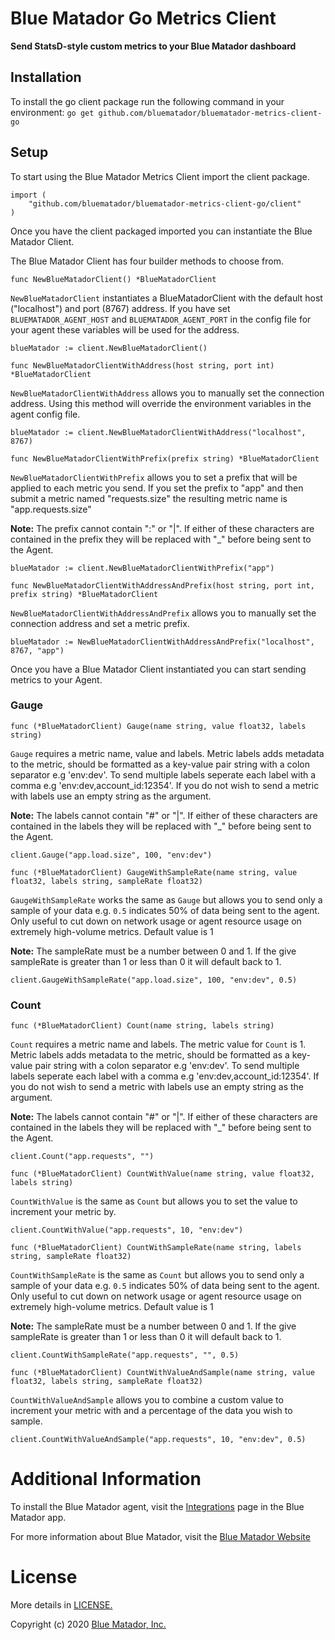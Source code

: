 # Blue Matador Go Metrics Client

**Send StatsD-style custom metrics to your Blue Matador dashboard** 

## Installation

To install the go client package run the following command in your environment: `go get github.com/bluematador/bluematador-metrics-client-go`

## Setup

To start using the Blue Matador Metrics Client import the client package. 

```
import (
    "github.com/bluematador/bluematador-metrics-client-go/client"
)
```

Once you have the client packaged imported you can instantiate the Blue Matador Client. 

The Blue Matador Client has four builder methods to choose from. 

```
func NewBlueMatadorClient() *BlueMatadorClient

```
`NewBlueMatadorClient` instantiates a BlueMatadorClient with the default host ("localhost") and port (8767) address. If you have set `BLUEMATADOR_AGENT_HOST` and `BLUEMATADOR_AGENT_PORT` in the config file for your agent these variables will be used for the address. 

```
blueMatador := client.NewBlueMatadorClient()

```

```
func NewBlueMatadorClientWithAddress(host string, port int) *BlueMatadorClient

```

`NewBlueMatadorClientWithAddress` allows you to manually set the connection address. Using this method will override the environment variables in the agent config file. 

```
blueMatador := client.NewBlueMatadorClientWithAddress("localhost", 8767)
```

```
func NewBlueMatadorClientWithPrefix(prefix string) *BlueMatadorClient

```

`NewBlueMatadorClientWithPrefix` allows you to set a prefix that will be applied to each metric you send. If you set the prefix to "app" and then submit a metric named "requests.size" the resulting metric name is "app.requests.size"

**Note:** The prefix cannot contain ":" or "|". If either of these characters are contained in the prefix they will be replaced with "_" before being sent to the Agent. 

```
blueMatador := client.NewBlueMatadorClientWithPrefix("app")
```

```
func NewBlueMatadorClientWithAddressAndPrefix(host string, port int, prefix string) *BlueMatadorClient

```

`NewBlueMatadorClientWithAddressAndPrefix` allows you to manually set the connection address and set a metric prefix. 

```
blueMatador := NewBlueMatadorClientWithAddressAndPrefix("localhost", 8767, "app")
```

Once you have a Blue Matador Client instantiated you can start sending metrics to your Agent. 

### Gauge

```
func (*BlueMatadorClient) Gauge(name string, value float32, labels string)
```

`Gauge` requires a metric name, value and labels. Metric labels adds metadata to the metric, should be formatted as a key-value pair string with a colon separator e.g 'env:dev'. To send multiple labels seperate each label with a comma e.g 'env:dev,account_id:12354'. If you do not wish to send a metric with labels use an empty string as the argument. 

**Note:** The labels cannot contain "#" or "|". If either of these characters are contained in the labels they will be replaced with "_" before being sent to the Agent. 

```
client.Gauge("app.load.size", 100, "env:dev")
```

```
func (*BlueMatadorClient) GaugeWithSampleRate(name string, value float32, labels string, sampleRate float32)
```

`GaugeWithSampleRate` works the same as `Gauge` but allows you to send only a sample of your data e.g. `0.5` indicates 50% of data being sent to the agent. Only useful to cut down on network usage or agent resource usage on extremely high-volume metrics. Default value is 1

**Note:** The sampleRate must be a number between 0 and 1. If the give sampleRate is greater than 1 or less than 0 it will default back to 1.

```
client.GaugeWithSampleRate("app.load.size", 100, "env:dev", 0.5)
```

### Count

```
func (*BlueMatadorClient) Count(name string, labels string)
```

`Count` requires a metric name and labels. The metric value for `Count` is 1. Metric labels adds metadata to the metric, should be formatted as a key-value pair string with a colon separator e.g 'env:dev'. To send multiple labels seperate each label with a comma e.g 'env:dev,account_id:12354'. If you do not wish to send a metric with labels use an empty string as the argument. 

**Note:** The labels cannot contain "#" or "|". If either of these characters are contained in the labels they will be replaced with "_" before being sent to the Agent. 

```
client.Count("app.requests", "")
```

```
func (*BlueMatadorClient) CountWithValue(name string, value float32, labels string)
```

`CountWithValue` is the same as `Count` but allows you to set the value to increment your metric by. 

```
client.CountWithValue("app.requests", 10, "env:dev")
```

```
func (*BlueMatadorClient) CountWithSampleRate(name string, labels string, sampleRate float32)
```

`CountWithSampleRate` is the same as `Count` but allows you to send only a sample of your data e.g. `0.5` indicates 50% of data being sent to the agent. Only useful to cut down on network usage or agent resource usage on extremely high-volume metrics. Default value is 1

**Note:** The sampleRate must be a number between 0 and 1. If the give sampleRate is greater than 1 or less than 0 it will default back to 1.

```
client.CountWithSampleRate("app.requests", "", 0.5)
```

```
func (*BlueMatadorClient) CountWithValueAndSample(name string, value float32, labels string, sampleRate float32)
```

`CountWithValueAndSample` allows you to combine a custom value to increment your metric with and a percentage of the data you wish to sample. 

```
client.CountWithValueAndSample("app.requests", 10, "env:dev", 0.5)
```

# Additional Information

To install the Blue Matador agent, visit the [Integrations](https://app.bluematador.com/ur/app#/setup/integrations) page in the Blue Matador app.

For more information about Blue Matador, visit the [Blue Matador Website](https://www.bluematador.com)


# License

More details in [LICENSE.](https://github.com/bluematador/bluematador-metrics-client-go/blob/master/LICENSE)

Copyright (c) 2020 [Blue Matador, Inc.](https://www.bluematador.com/)
